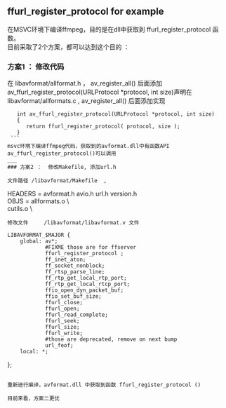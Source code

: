 ## ffurl_register_protocol for example

在MSVC环境下编译ffmpeg，目的是在dll中获取到 ffurl_register_protocol 函数。    
   目前采取了2个方案，都可以达到这个目的 ：    
### 方案1 ： 修改代码 
在 libavformat/allformat.h ， av_register_all() 后面添加 av_ffurl_register_protocol(URLProtocol *protocol, int size)声明在 libavformat/allformats.c , av_register_all() 后面添加实现        
   ```
      int av_ffurl_register_protocol(URLProtocol *protocol, int size)   
      {   
         return ffurl_register_protocol( protocol, size );    
      }
    ```
  msvc环境下编译ffmpeg代码，获取到的avformat.dll中有函数API   av_ffurl_register_protocol()可以调用
___
### 方案2 ：  修改Makefile, 添加url.h  

   文件路径 /libavformat/Makefile  ,     
   ```  
   HEADERS = avformat.h avio.h url.h version.h    
   OBJS = allformats.o         \     
   cutils.o             \   
   
  ```
  修改文件     /libavformat/libavformat.v 文件    
  ```
    LIBAVFORMAT_$MAJOR {   
        global: av*;   
                #FIXME those are for ffserver   
                ffurl_register_protocol ;   
                ff_inet_aton;   
                ff_socket_nonblock;   
                ff_rtsp_parse_line;   
                ff_rtp_get_local_rtp_port;   
                ff_rtp_get_local_rtcp_port;   
                ffio_open_dyn_packet_buf;   
                ffio_set_buf_size;   
                ffurl_close;   
                ffurl_open;   
                ffurl_read_complete;   
                ffurl_seek;   
                ffurl_size;   
                ffurl_write;   
                #those are deprecated, remove on next bump   
                url_feof;   
        local: *;   
};   
```

重新进行编译，avformat.dll 中获取到函数 ffurl_register_protocol ()

目前来看，方案二更优
